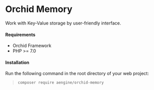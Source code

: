 Orchid Memory
====
Work with Key-Value storage by user-friendly interface.

#### Requirements
* Orchid Framework
* PHP >= 7.0

#### Installation
Run the following command in the root directory of your web project:
  
> `composer require aengine/orchid-memory`
